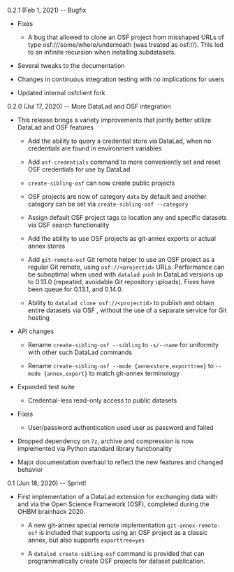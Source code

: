 0.2.1 (Feb 1, 2021) -- Bugfix

- Fixes

  - A bug that allowed to clone an OSF project from misshaped URLs of type
    osf://<project id>/some/where/underneath (was treated as osf://<project
    id>).
    This led to an infinite recursion when installing subdatasets.

- Several tweaks to the documentation

- Changes in continuous integration testing with no implications for users

- Updated internal osfclient fork


0.2.0 (Jul 17, 2020) -- More DataLad and OSF integration

- This release brings a variety improvements that jointly better utilize
  DataLad and OSF features

  - Add the ability to query a credential store via DataLad, when no
    credentials are found in environment variables

  - Add `osf-credentials` command to more conveniently set and reset
    OSF credentials for use by DataLad

  - `create-sibling-osf` can now create public projects

  - OSF projects are now of category `data` by default and another category
    can be set via `create-sibling-osf --category`

  - Assign default OSF project tags to location any and specific datasets
    via OSF search functionality

  - Add the ability to use OSF projects as git-annex exports or actual annex
    stores

  - Add `git-remote-osf` Git remote helper to use an OSF project as a regular
    Git remote, using `osf://<projectid>` URLs. Performance can be suboptimal
    when used with `datalad push` in DataLad versions up to 0.13.0 (repeated,
    avoidable Git repository uploads). Fixes have been queue for 0.13.1, and
    0.14.0.

  - Ability to `datalad clone osf://<projectid>` to publish and obtain entire
    datasets via OSF , without the use of a separate service for Git hosting

- API changes

  - Rename `create-sibling-osf --sibling` to `-s/--name` for uniformity with
    other such DataLad commands

  - Rename `create-sibling-osf --mode {annexstore,exporttree}` to
    `--mode {annex,export}` to match git-annex terminology

- Expanded test suite

  - Credential-less read-only access to public datasets

- Fixes

  - User/password authentication used user as password and failed

- Dropped dependency on `7z`, archive and compression is now implemented via
  Python standard library functionality

- Major documentation overhaul to reflect the new features and changed behavior


0.1 (Jun 18, 2020) -- Sprint!

- First implementation of a DataLad extension for exchanging data with and
  via the Open Science Framework (OSF), completed during the OHBM brainhack
  2020.

  - A new git-annex special remote implementation `git-annex-remote-osf`
    is included that supports using an OSF project as a classic annex,
    but also supports `exporttree=yes`

  - A `datalad create-sibling-osf` command is provided that can
    programmatically create OSF projects for dataset publication.
